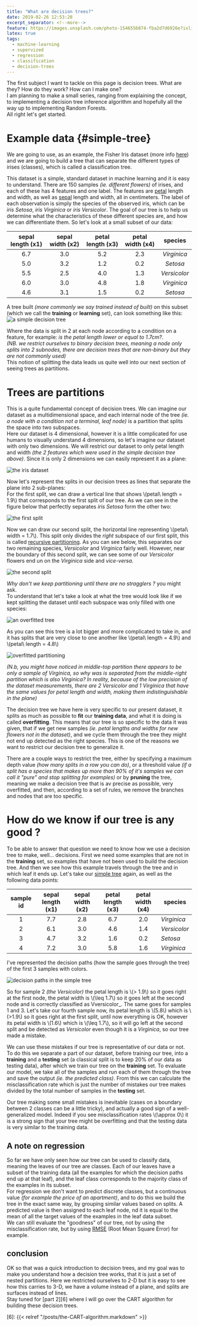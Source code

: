```yaml
---
title: "What are decision trees?"
date: 2019-02-26 12:53:20
excerpt_separator: <!--more-->
feature: https://images.unsplash.com/photo-1546556874-fba2d7d6926e?ixlib=rb-1.2.1&ixid=eyJhcHBfaWQiOjEyMDd9&auto=format&fit=crop&w=975&q=80
latex: true
tags:
  - machine-learning
  - supervized
  - regression
  - classification
  - decision-trees
---
```


The first subject I want to tackle on this page is decision trees. What are they? How do they work? How can I make one?  
I am planning to make a small series, ranging from explaining the concept, to implementing a decision tree inference algorithm and hopefully all the way up to implementing Random Forests.  
All right let's get started.

<!--more-->

# Example data {#simple-tree}

We are going to use, as an example, the Fisher Iris dataset (more info <a></a>[here][1]) and we are going to build a tree that can separate the different types of irises (classes), which is called a classification tree.

This dataset is a simple, standard dataset in machine learning and it is easy to understand.
There are 150 samples _(ie. different flowers)_ of irises, and each of these has 4 features and one label. The features are <a></a>[petal][2] length and width, as well as <a></a>[sepal][3] length and width, all in centimeters. The label of each observation is simply
the species of the observed iris, which can be _iris Setosa_, _iris Virginica_ or _iris Versicolor_. The goal of our tree is to help us determine what the characteristics of these different species are, and how we can differentiate them.
So let's look at a small subset of our data:

| sepal length (x1) | sepal width (x2) | petal length (x3) | petal width (x4) |   species    |
| :---------------: | :--------------: | :---------------: | :--------------: | :----------: |
|        6.7        |       3.0        |        5.2        |       2.3        | _Virginica_  |
|        5.0        |       3.2        |        1.2        |       0.2        |   _Setosa_   |
|        5.5        |       2.5        |        4.0        |       1.3        | _Versicolor_ |
|        6.0        |       3.0        |        4.8        |       1.8        | _Virginica_  |
|        4.6        |       3.1        |        1.5        |       0.2        |   _Setosa_   |

A tree built _(more commonly we say trained instead of built)_ on this subset (which we call the **training** or **learning** set), can look something like this:  
<a id='simple-tree'> <a/>
![a simple decision tree](simple_tree.svg#center)

Where the data is split in 2 at each node according to a condition on a feature, for example: _is the petal length lower or equal to 1.7cm?_.  
_(NB. we restrict ourselves to binary decision trees, meaning a node only splits into 2 subnodes, there are decision trees that are non-binary but they are not commonly used)_  
This notion of splitting the data leads us quite well into our next section of seeing trees as partitions.

# Trees are partitions

This is a quite fundamental concept of decision trees. We can imagine our dataset as a multidimensional space, and each internal node of the tree _(ie. a node with a condition not a terminal, leaf node)_ is a partition that splits the space into two subspaces.  
Here our dataset is 4 dimensional, however it is a little complicated for use humans to visually understand 4 dimensions, so let's imagine our dataset with only two dimensions. We will restrict our dataset to only petal length and width _(the 2 features which were used in the simple decision tree above)_. Since it is only 2 dimensions we can easily represent it as a plane:

![the iris dataset](iris_dataset_base.svg)

Now let's represent the splits in our decision trees as lines that separate the plane into 2 sub-planes:  
For the first split, we can draw a vertical line that shows \\(petal\ length = 1.9\\) that corresponds to the first split of our tree. As we can see in the figure below that perfectly separates _iris Setosa_ form the other two:

![the first split](iris_dataset_split_1.svg)

Now we can draw our second split, the horizontal line representing \\(petal\ width = 1.7\\). This split only divides the _right_ subspace of our first split, this is called <a></a>[recursive partitioning][4]. As you can see below, this separates our two remaining species, _Versicolor_ and _Virginica_ fairly well. However, near the boundary of this second split, we can see some of our _Versicolor_ flowers end un on the _Virginica_ side and _vice-versa_.

![the second split](iris_dataset_split_2.svg)

_Why don't we keep partitioning until there are no stragglers ?_ you might ask.  
To understand that let's take a look at what the tree would look like if we kept splitting the dataset until each subspace was only filled with one species:

![an overfitted tree](overfitted_tree.svg#center)

As you can see this tree is a lot bigger and more complicated to take in, and it has splits that are very close to one another like \\(petal\ length = 4.9\\) and \\(petal\ length = 4.8\\)

![overfitted partitioning](iris_splits_overfit.svg#center)

_(N.b, you might have noticed in middle-top partition there appears to be only a sample of Virginica, so why was is separated from the middle-right partition which is also Virginica? In reality, because of the low precision of the dataset measurements, there are 2 Versicolor and 1 Virginica that have the same values for petal length and width, making them indistinguishable in the plane)_

The decision tree we have here is very specific to our present dataset, it splits as much as possible to **fit** our **training data**, and what it is doing is called **overfitting**. This means that our tree is so specific to the data it was given, that if we get new samples _(ie. petal lengths and widths for new flowers not in the dataset)_, and we cycle them through the tree they might not end up detected as the right species. This is one of the reasons we want to restrict our decision tree to generalize it.

There are a couple ways to restrict the tree, either by specifying a maximum depth value _(how many splits in a row you can do)_, or a threshold value _(if a split has a species that makes up more than 90% of it's samples we can call it "pure" and stop splitting for examples)_ or by **pruning** the tree, meaning we make a decision tree that is av precise as possible, very overfitted, and then, according to a set of rules, we remove the branches and nodes that are too specific.

# How do we know if our tree is any good ?

To be able to answer that question we need to know how we use a decision tree to make, well... decisions. First we need some examples that are not in the **training** set, so examples that have not been used to build the decision tree. And then we see how this example travels through the tree and in which leaf it ends up. Let's take our <a></a>[simple tree](#simple-tree) again, as well as the following data points:

| sample id | sepal length (x1) | sepal width (x2) | petal length (x3) | petal width (x4) | species      |
| :-------: | :---------------: | :--------------: | :---------------: | :--------------: | ------------ |
|     1     |        7.7        |       2.8        |        6.7        |       2.0        | _Virginica_  |
|     2     |        6.1        |       3.0        |        4.6        |       1.4        | _Versicolor_ |
|     3     |        4.7        |       3.2        |        1.6        |       0.2        | _Setosa_     |
|     4     |        7.2        |       3.0        |        5.8        |       1.6        | _Virginica_  |

I've represented the decision paths (how the sample goes through the tree) of the first 3 samples with colors.

![decision paths in the simple tree](decision_paths.svg#center)

So for sample 2 _(the Versicolor)_ the petal length is \\(> 1.9\\) so it goes right at the first node, the petal width is \\(\leq 1.7\\) so it goes left at the second node and is correctly classified as Vversicolor_. The same goes for samples 1 and 3. Let's take our fourth sample now, its petal length is \\(5.8\\) which is \\(>1.9\\) so it goes right at the first split, until now everything is OK, however its petal width is \\(1.6\\) which is \\(\leq 1.7\\), so it will go left at the second split and be detected as _Versicolor_ even though it is a _Virginica_, so our tree made a mistake.  

We can use these mistakes if our tree is representative of our data or not. To do this we separate a part of our dataset, before training our tree, into a **training** and a **testing** set (a classical split is to keep 20% of our data as testing data), after which we train our tree on the **training** set. To evaluate our model, we take all of the samples and run each of them through the tree and save the output _(ie. the predicted class)_. From this we can calculate the misclassification rate which is just the number of mistakes our tree makes divided by the total number of samples in the **testing** set.  

Our tree making some small mistakes is inevitable (cases on a boundary between 2 classes can be a little tricky), and actually a good sign of a well-generalized model. Indeed if you see misclassification rates \\(\approx 0\\) it is a strong sign that your tree might be overfitting and that the testing data is very similar to the training data.

## A note on regression

So far we have only seen how our tree can be used to classify data, meaning the leaves of our tree are classes. Each of our leaves have a subset of the training data (all the examples for which the decision paths end up at that leaf), and the leaf class corresponds to the majority class of the examples in its subset.  
For regression we don't want to predict discrete classes, but a continuous value _(for example the price of an apartment)_, and to do this we build the tree in the exact same way, by grouping similar values based on splits. A predicted value is then assigned to each leaf node, nd it is equal to the mean of all the target values of the examples in the leaf data subset.  
We can still evaluate the "goodness" of our tree, not by using the misclassification rate, but by using <a></a>[RMSE][5] (Root Mean Square Error) for example.

## conclusion

OK so that was a quick introduction to decision trees, and my goal was to make you understand how a decision tree works, that it is just a set of nested partitions. Here we restricted ourselves to 2-D but it is easy to see how this carries to 3-D, we have a volume instead of a plane, and splits are surfaces instead of lines.  
Stay tuned for <a></a>[part 2][6] where I will go over the CART algorithm for building these decision trees.

[1]: https://en.wikipedia.org/wiki/Iris_flower_data_set
[2]: https://en.wikipedia.org/wiki/Petal
[3]: https://en.wikipedia.org/wiki/Sepal
[4]: https://en.wikipedia.org/wiki/Recursive_partitioning
[5]: https://en.wikipedia.org/wiki/Root-mean-square_deviation
[6]: {{< relref "/posts/the-CART-algorithm.markdown" >}}
